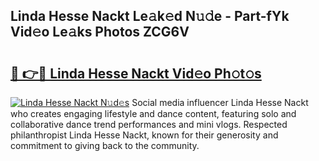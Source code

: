 ## Linda Hesse Nackt Le𝚊k𝚎d N𝚞𝚍e - Part-fYk Vid𝚎o Le𝚊ks Photos ZCG6V

# <h2><a href="http://fbaqr2u.evod.top/?m=Linda+Hesse+Nackt">🔗 👉🔴 Linda Hesse Nackt Vid𝚎o Ph𝚘t𝚘s</a></h2>

[![Linda Hesse Nackt N𝚞d𝚎s](https://i.imgur.com/8V9OHl7.gif)](http://fbaqr2u.evod.top/?m=Linda+Hesse+Nackt)
Social media influencer Linda Hesse Nackt who creates engaging lifestyle and dance content, featuring solo and collaborative dance trend performances and mini vlogs. Respected philanthropist Linda Hesse Nackt, known for their generosity and commitment to giving back to the community. 
